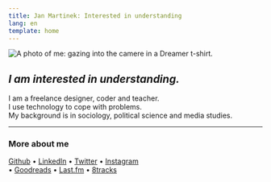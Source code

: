 ```yaml
---
title: Jan Martinek: Interested in understanding
lang: en
template: home
---
```

<div class="column">
	<img class="portrait" src="%base_url%/assets/portrait.jpg" alt="A photo of me: gazing into the camere in a Dreamer t-shirt.">
</div>

## *I am interested in&nbsp;understanding.*

I am a freelance designer, coder and teacher.  
I use technology to cope with problems.  
My background is in sociology, political science and media studies.

***

<!-- ### I'm proud of these projects / This went well -->

### More about me

[Github](http://github.com/jan-martinek)
&bull; [LinkedIn](https://cz.linkedin.com/in/janmartinek)
&bull; [Twitter](http://twitter.com/endlife)
&bull; [Instagram](http://instagram.com/endlife)  
&bull; [Goodreads](https://www.goodreads.com/user/show/19846169-jan-martinek)
&bull; [Last.fm](http://twitter.com/user/jan-martinek)
&bull; [8tracks](http://8tracks.com/endlife)

